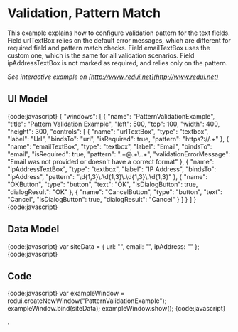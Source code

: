 # Validation, Pattern Match

This example explains how to configure validation pattern for the text fields. Field urlTextBox relies on the default error messages, which are different for required field and pattern match checks. Field emailTextBox uses the custom one, which is the same for all validation scenarios. Field ipAddressTextBox is not marked as required, and relies only on the pattern.

_See interactive example on [http://www.redui.net](http://www.redui.net)_

## UI Model

{code:javascript}
{
    "windows": [
        {
            "name": "PatternValidationExample",
            "title": "Pattern Validation Example",
            "left": 500,
            "top": 100,
            "width": 400,
            "height": 300,
            "controls": [
                {
                    "name": "urlTextBox",
                    "type": "textbox",
                    "label": "Url",
                    "bindsTo": "url",
                    "isRequired": true,
                    "pattern": "https?://.+"
                },
                {
                    "name": "emailTextBox",
                    "type": "textbox",
                    "label": "Email",
                    "bindsTo": "email",
                    "isRequired": true,
                    "pattern": ".+@.+\\..+",
                    "validationErrorMessage": "Email was not provided or doesn't have a correct format"
                },
                {
                    "name": "ipAddressTextBox",
                    "type": "textbox",
                    "label": "IP Address",
                    "bindsTo": "ipAddress",
                    "pattern": "\\d{1,3}\\.\\d{1,3}\\.\\d{1,3}\\.\\d{1,3}"
                },
                {
                    "name": "OKButton",
                    "type": "button",
                    "text": "OK",
                    "isDialogButton": true,
                    "dialogResult": "OK"
                },
                {
                    "name": "CancelButton",
                    "type": "button",
                    "text": "Cancel",
                    "isDialogButton": true,
                    "dialogResult": "Cancel"
                }
            ]
        }
    ]
}
{code:javascript}

## Data Model

{code:javascript}
var siteData = {
	url: "",
	email: "",
	ipAddress: ""
};
{code:javascript}

## Code

{code:javascript}
var exampleWindow = redui.createNewWindow("PatternValidationExample");
exampleWindow.bind(siteData);
exampleWindow.show();
{code:javascript}


.